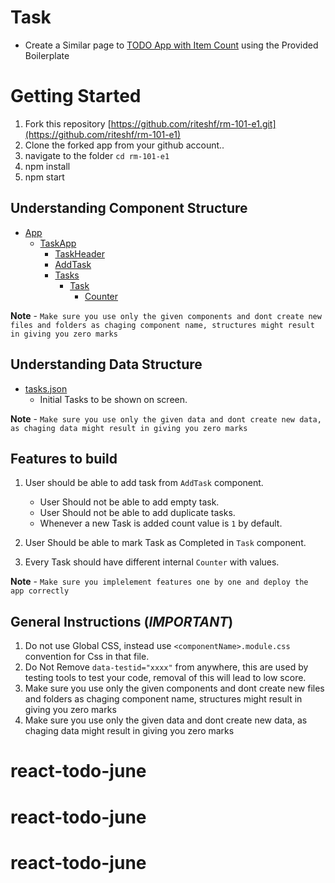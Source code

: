 # Task

- Create a Similar page to [TODO App with Item Count](https://rct-101-e1.herokuapp.com/) using the Provided Boilerplate

# Getting Started

1. Fork this repository [https://github.com/riteshf/rm-101-e1.git](https://github.com/riteshf/rm-101-e1)
2. Clone the forked app from your github account..
3. navigate to the folder `cd rm-101-e1`
4. npm install
5. npm start

## Understanding Component Structure

- [App](./src/App.js)
  - [TaskApp](./src/components/TaskApp.jsx)
    - [TaskHeader](./src/components/TaskHeader/TaskHeader.jsx)
    - [AddTask](./src/components/AddTask/AddTask.jsx)
    - [Tasks](./src/components/Tasks/Tasks.jsx)
      - [Task](./src/components/Tasks/Task/Task.jsx)
        - [Counter](./src/components/Tasks/Task/Counter/Counter.jsx)

**Note** - `Make sure you use only the given components and dont create new files and folders as chaging component name, structures might result in giving you zero marks`

## Understanding Data Structure

- [tasks.json](./src/data/tasks.json)
  - Initial Tasks to be shown on screen.

**Note** - `Make sure you use only the given data and dont create new data, as chaging data might result in giving you zero marks`

## Features to build

1. User should be able to add task from `AddTask` component.

   - User Should not be able to add empty task.
   - User Should not be able to add duplicate tasks.
   - Whenever a new Task is added count value is `1` by default.

2. User Should be able to mark Task as Completed in `Task` component.
3. Every Task should have different internal `Counter` with values.

**Note** - `Make sure you implelement features one by one and deploy the app correctly`

## General Instructions (**_IMPORTANT_**)

1. Do not use Global CSS, instead use `<componentName>.module.css` convention for Css in that file.
2. Do Not Remove `data-testid="xxxx"` from anywhere, this are used by testing tools to test your code, removal of this will lead to low score.
3. Make sure you use only the given components and dont create new files and folders as chaging component name, structures might result in giving you zero marks
4. Make sure you use only the given data and dont create new data, as chaging data might result in giving you zero marks
# react-todo-june
# react-todo-june
# react-todo-june
